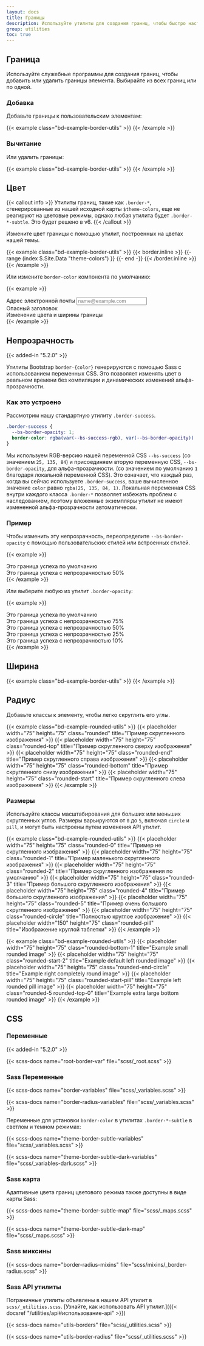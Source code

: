 ```yaml
---
layout: docs
title: Границы
description: Используйте утилиты для создания границ, чтобы быстро настроить границу и радиус границы элемента. Отлично подходит для изображений, кнопок или любого другого элемента.
group: utilities
toc: true
---
```


## Граница

Используйте служебные программы для создания границ, чтобы добавить или удалить границы элемента. Выбирайте из всех границ или по одной.

### Добавка

Добавьте границы к пользовательским элементам:

{{< example class="bd-example-border-utils" >}}
<span class="border"></span>
<span class="border-top"></span>
<span class="border-end"></span>
<span class="border-bottom"></span>
<span class="border-start"></span>
{{< /example >}}

### Вычитание

Или удалить границы:

{{< example class="bd-example-border-utils" >}}
<span class="border border-0"></span>
<span class="border border-top-0"></span>
<span class="border border-end-0"></span>
<span class="border border-bottom-0"></span>
<span class="border border-start-0"></span>
{{< /example >}}

## Цвет

{{< callout info >}}
Утилиты границ, такие как `.border-*`, сгенерированные из нашей исходной карты `$theme-colors`, еще не реагируют на цветовые режимы, однако любая утилита будет `.border-*-subtle`. Это будет решено в v6.
{{< /callout >}}

Измените цвет границы с помощью утилит, построенных на цветах нашей темы.

{{< example class="bd-example-border-utils" >}}
{{< border.inline >}}
{{- range (index $.Site.Data "theme-colors") }}
<span class="border border-{{ .name }}"></span>
<span class="border border-{{ .name }}-subtle"></span>
{{- end -}}
{{< /border.inline >}}
<span class="border border-black"></span>
<span class="border border-white"></span>
{{< /example >}}

Или измените `border-color` компонента по умолчанию:

{{< example >}}
<div class="mb-4">
  <label for="exampleFormControlInput1" class="form-label">Адрес электронной почты</label>
  <input type="email" class="form-control border-success" id="exampleFormControlInput1" placeholder="name@example.com">
</div>

<div class="h4 pb-2 mb-4 text-danger border-bottom border-danger">
  Опасный заголовок
</div>

<div class="p-3 bg-info bg-opacity-10 border border-info border-start-0 rounded-end">
  Изменение цвета и ширины границы
</div>
{{< /example >}}

## Непрозрачность

{{< added-in "5.2.0" >}}

Утилиты Bootstrap `border-{color}` генерируются с помощью Sass с использованием переменных CSS. Это позволяет изменять цвет в реальном времени без компиляции и динамических изменений альфа-прозрачности.

### Как это устроено

Рассмотрим нашу стандартную утилиту `.border-success`.

```css
.border-success {
  --bs-border-opacity: 1;
  border-color: rgba(var(--bs-success-rgb), var(--bs-border-opacity)) !important;
}
```

Мы используем RGB-версию нашей переменной CSS `--bs-success` (со значением `25, 135, 84`) и присоединяем вторую переменную CSS, `--bs-border-opacity`, для альфа-прозрачности. (со значением по умолчанию `1` благодаря локальной переменной CSS). Это означает, что каждый раз, когда вы сейчас используете `.border-success`, ваше вычисленное значение `color` равно `rgba(25, 135, 84, 1)`. Локальная переменная CSS внутри каждого класса `.border-*` позволяет избежать проблем с наследованием, поэтому вложенные экземпляры утилит не имеют измененной альфа-прозрачности автоматически.

### Пример

Чтобы изменить эту непрозрачность, переопределите `--bs-border-opacity` с помощью пользовательских стилей или встроенных стилей.

{{< example >}}
<div class="border border-success p-2 mb-2">Это граница успеха по умолчанию</div>
<div class="border border-success p-2" style="--bs-border-opacity: .5;">Это граница успеха с непрозрачностью 50%</div>
{{< /example >}}

Или выберите любую из утилит `.border-opacity`:

{{< example >}}
<div class="border border-success p-2 mb-2">Это граница успеха по умолчанию</div>
<div class="border border-success p-2 mb-2 border-opacity-75">Это граница успеха с непрозрачностью 75%</div>
<div class="border border-success p-2 mb-2 border-opacity-50">Это граница успеха с непрозрачностью 50%</div>
<div class="border border-success p-2 mb-2 border-opacity-25">Это граница успеха с непрозрачностью 25%</div>
<div class="border border-success p-2 border-opacity-10">Это граница успеха с непрозрачностью 10%</div>
{{< /example >}}

## Ширина

{{< example class="bd-example-border-utils" >}}
<span class="border border-1"></span>
<span class="border border-2"></span>
<span class="border border-3"></span>
<span class="border border-4"></span>
<span class="border border-5"></span>
{{< /example >}}

## Радиус

Добавьте классы к элементу, чтобы легко скруглить его углы.

{{< example class="bd-example-rounded-utils" >}}
{{< placeholder width="75" height="75" class="rounded" title="Пример скругленного изображения" >}}
{{< placeholder width="75" height="75" class="rounded-top" title="Пример скругленного сверху изображения" >}}
{{< placeholder width="75" height="75" class="rounded-end" title="Пример скругленного справа изображения" >}}
{{< placeholder width="75" height="75" class="rounded-bottom" title="Пример скругленного снизу изображения" >}}
{{< placeholder width="75" height="75" class="rounded-start" title="Пример скругленного слева изображения" >}}
{{< /example >}}

### Размеры

Используйте классы масштабирования для больших или меньших скругленных углов. Размеры варьируются от `0` до `5`, включая `circle` и `pill`, и могут быть настроены путем изменения API утилит.

{{< example class="bd-example-rounded-utils" >}}
{{< placeholder width="75" height="75" class="rounded-0" title="Пример не скругленного изображения" >}}
{{< placeholder width="75" height="75" class="rounded-1" title="Пример маленького скругленного изображения" >}}
{{< placeholder width="75" height="75" class="rounded-2" title="Пример скругленного изображения по умолчанию" >}}
{{< placeholder width="75" height="75" class="rounded-3" title="Пример большого скругленного изображения" >}}
{{< placeholder width="75" height="75" class="rounded-4" title="Пример большего скругленного изображения" >}}
{{< placeholder width="75" height="75" class="rounded-5" title="Пример очень большого скругленного изображения" >}}
{{< placeholder width="75" height="75" class="rounded-circle" title="Полностью круглое изображение" >}}
{{< placeholder width="150" height="75" class="rounded-pill" title="Изображение круглой таблетки" >}}
{{< /example >}}

{{< example class="bd-example-rounded-utils" >}}
{{< placeholder width="75" height="75" class="rounded-bottom-1" title="Example small rounded image" >}}
{{< placeholder width="75" height="75" class="rounded-start-2" title="Example default left rounded image" >}}
{{< placeholder width="75" height="75" class="rounded-end-circle" title="Example right completely round image" >}}
{{< placeholder width="75" height="75" class="rounded-start-pill" title="Example left rounded pill image" >}}
{{< placeholder width="75" height="75" class="rounded-5 rounded-top-0" title="Example extra large bottom rounded image" >}}
{{< /example >}}

## CSS

### Переменные

{{< added-in "5.2.0" >}}

{{< scss-docs name="root-border-var" file="scss/_root.scss" >}}

### Sass Переменные

{{< scss-docs name="border-variables" file="scss/_variables.scss" >}}

{{< scss-docs name="border-radius-variables" file="scss/_variables.scss" >}}

Переменные для установки `border-color` в утилитах `.border-*-subtle` в светлом и темном режимах:

{{< scss-docs name="theme-border-subtle-variables" file="scss/_variables.scss" >}}

{{< scss-docs name="theme-border-subtle-dark-variables" file="scss/_variables-dark.scss" >}}

### Sass карта

Адаптивные цвета границ цветового режима также доступны в виде карты Sass:

{{< scss-docs name="theme-border-subtle-map" file="scss/_maps.scss" >}}

{{< scss-docs name="theme-border-subtle-dark-map" file="scss/_maps.scss" >}}

### Sass миксины

{{< scss-docs name="border-radius-mixins" file="scss/mixins/_border-radius.scss" >}}

### Sass API утилиты

Пограничные утилиты объявлены в нашем API утилит в `scss/_utilities.scss`. [Узнайте, как использовать API утилит.]({{< docsref "/utilities/api#использование-api" >}})

{{< scss-docs name="utils-borders" file="scss/_utilities.scss" >}}

{{< scss-docs name="utils-border-radius" file="scss/_utilities.scss" >}}
